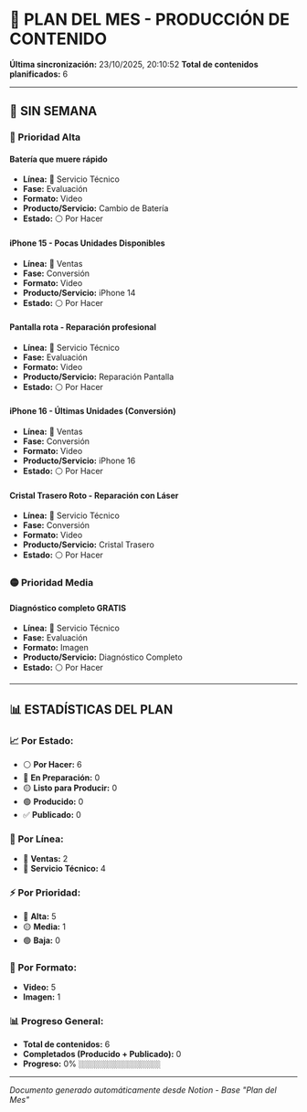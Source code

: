 # 📅 PLAN DEL MES - PRODUCCIÓN DE CONTENIDO

**Última sincronización:** 23/10/2025, 20:10:52
**Total de contenidos planificados:** 6

---

## 📆 SIN SEMANA

### 🔴 Prioridad Alta

#### Batería que muere rápido
- **Línea:** 🔧 Servicio Técnico
- **Fase:** Evaluación
- **Formato:** Video
- **Producto/Servicio:** Cambio de Batería
- **Estado:** ⚪ Por Hacer

#### iPhone 15 - Pocas Unidades Disponibles
- **Línea:** 🛒 Ventas
- **Fase:** Conversión
- **Formato:** Video
- **Producto/Servicio:** iPhone 14
- **Estado:** ⚪ Por Hacer

#### Pantalla rota - Reparación profesional
- **Línea:** 🔧 Servicio Técnico
- **Fase:** Evaluación
- **Formato:** Video
- **Producto/Servicio:** Reparación Pantalla
- **Estado:** ⚪ Por Hacer

#### iPhone 16 - Últimas Unidades (Conversión)
- **Línea:** 🛒 Ventas
- **Fase:** Conversión
- **Formato:** Video
- **Producto/Servicio:** iPhone 16
- **Estado:** ⚪ Por Hacer

#### Cristal Trasero Roto - Reparación con Láser
- **Línea:** 🔧 Servicio Técnico
- **Fase:** Conversión
- **Formato:** Video
- **Producto/Servicio:** Cristal Trasero
- **Estado:** ⚪ Por Hacer


### 🟡 Prioridad Media

#### Diagnóstico completo GRATIS
- **Línea:** 🔧 Servicio Técnico
- **Fase:** Evaluación
- **Formato:** Imagen
- **Producto/Servicio:** Diagnóstico Completo
- **Estado:** ⚪ Por Hacer


---

## 📊 ESTADÍSTICAS DEL PLAN

### 📈 Por Estado:
- ⚪ **Por Hacer:** 6
- 🔵 **En Preparación:** 0
- 🟡 **Listo para Producir:** 0
- 🟢 **Producido:** 0
- ✅ **Publicado:** 0

### 🎯 Por Línea:
- 🛒 **Ventas:** 2
- 🔧 **Servicio Técnico:** 4

### ⚡ Por Prioridad:
- 🔴 **Alta:** 5
- 🟡 **Media:** 1
- 🟢 **Baja:** 0

### 📱 Por Formato:
- **Video:** 5
- **Imagen:** 1

### 📊 Progreso General:
- **Total de contenidos:** 6
- **Completados (Producido + Publicado):** 0
- **Progreso:** 0% `░░░░░░░░░░░░░░░░░░░░`

---
*Documento generado automáticamente desde Notion - Base "Plan del Mes"*